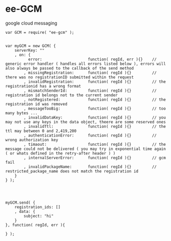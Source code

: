 # ee-GCM

google cloud messaging


	var GCM = require( "ee-gcm" );


	var myGCM = new GCM( {
		serverKey: ""
		, on: {
			  error: 					function( regId, err ){}   	// generic error handler ( handles all errors listed below ), errors will also always be passed to the callback of the send method
			, missingRegistration: 		function( regId ){} 		// there was no registrationID submitted within the request
			, invalidRegistration:  	function( regId ){}			// the registrationid has a wrong format
			, mismatchSenderId:  		function( regId ){}			// registration id belongs not to the current sender
			, notRegistered:  			function( regId ){}			// the registration id was removed
			, messageTooBig:  			function( regId ){}			// too many bytes ...
			, invalidDataKey:  			function( regId ){}			// you may not use any keys in the data object, theere are some reserved ones
			, invalidTtl:  				function( regId ){}			// the ttl may between 0 and 2,419,200
			, authenticationError: 		function( regId ){}			// wrong authorization key
			, timaout:  				function( regId ){}			// the message could not be delivered ( you may try in exponential time again ( or whats defined in the retry-after header ) )
			, internalServerError:  	function( regId ){}			// gcm fail
			, invalidPackageName:  		function( regId ){}			// restricted_package_name does not match the registration id
		}
	} );




	myGCM.send( {
		registration_ids: []
		, data: {
			subject: "hi"
		}
	}, function( regId, err ){

	} );

